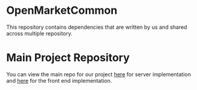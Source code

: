 # OpenMarketCommon
This repository contains dependencies that are written by us and shared across multiple repository. 

# Main Project Repository
You can view the main repo for our project [here](https://github.com/miska12345/OpenMarket) for server implementation
and [here](https://github.com/miska12345/OpenMarket-swift) for the front end implementation.
